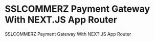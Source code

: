 # SSLCOMMERZ Payment Gateway With NEXT.JS App Router
 SSLCOMMERZ Payment Gateway With NEXT.JS App Router

